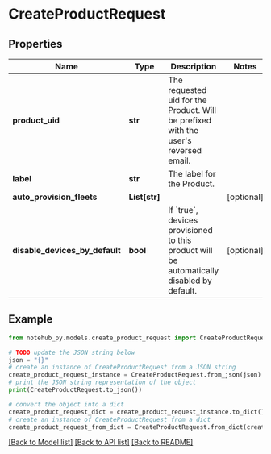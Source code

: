 # CreateProductRequest

## Properties

| Name                           | Type          | Description                                                                                         | Notes      |
| ------------------------------ | ------------- | --------------------------------------------------------------------------------------------------- | ---------- |
| **product_uid**                | **str**       | The requested uid for the Product. Will be prefixed with the user&#39;s reversed email.             |
| **label**                      | **str**       | The label for the Product.                                                                          |
| **auto_provision_fleets**      | **List[str]** |                                                                                                     | [optional] |
| **disable_devices_by_default** | **bool**      | If &#x60;true&#x60;, devices provisioned to this product will be automatically disabled by default. | [optional] |

## Example

```python
from notehub_py.models.create_product_request import CreateProductRequest

# TODO update the JSON string below
json = "{}"
# create an instance of CreateProductRequest from a JSON string
create_product_request_instance = CreateProductRequest.from_json(json)
# print the JSON string representation of the object
print(CreateProductRequest.to_json())

# convert the object into a dict
create_product_request_dict = create_product_request_instance.to_dict()
# create an instance of CreateProductRequest from a dict
create_product_request_from_dict = CreateProductRequest.from_dict(create_product_request_dict)
```

[[Back to Model list]](../README.md#documentation-for-models) [[Back to API list]](../README.md#documentation-for-api-endpoints) [[Back to README]](../README.md)
